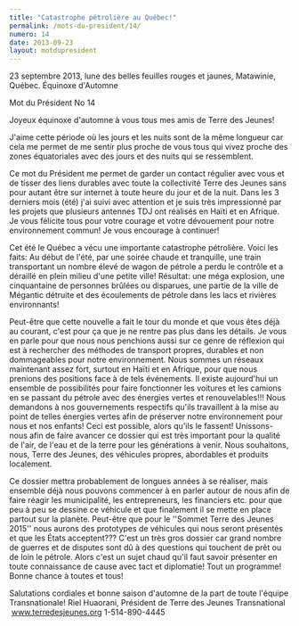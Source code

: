 ```yaml
---
title: "Catastrophe pétrolière au Québec!"
permalink: /mots-du-president/14/
numero: 14
date: 2013-09-23
layout: motdupresident
---
```

23 septembre 2013, lune des belles feuilles rouges et jaunes, Matawinie, Québec.
Équinoxe d'Automne

Mot du Président No 14

Joyeux équinoxe d'automne à vous tous mes amis de Terre des Jeunes!

J'aime cette période où les jours et les nuits sont de la même longueur car cela me permet de me sentir plus proche de vous tous qui vivez proche des zones équatoriales avec des jours et des nuits qui se ressemblent.

Ce mot du Président me permet de garder un contact régulier avec vous et de tisser des liens durables avec toute la collectivité Terre des Jeunes sans pour autant être sur internet à toute heure du jour et de la nuit. Dans les 3 derniers mois (été) j'ai suivi avec attention et je suis très impressionné par les projets que plusieurs antennes TDJ ont réalisés en Haïti et en Afrique. Je vous félicite tous pour votre courage et votre dévouement pour notre environnement commun! Je vous encourage à continuer!

Cet été le Québec a vécu une importante catastrophe pétrolière. Voici les faits: Au début de l'été, par une soirée chaude et tranquille, une train transportant un nombre élevé de wagon de pétrole a perdu le contrôle et a déraillé en plein milieu d'une petite ville! Résultat: une méga explosion, une cinquantaine de personnes brûlées ou disparues, une partie de la ville de Mégantic détruite et des écoulements de pétrole dans les lacs et rivières environnants!

Peut-être que cette nouvelle a fait le tour du monde et que vous êtes déjà au courant, c'est pour ça que je ne rentre pas plus dans les détails. Je vous en parle pour que nous nous penchions aussi sur ce genre de réflexion qui est à rechercher des méthodes de transport propres, durables et non dommageables pour notre environnement. Nous sommes un réseaux maintenant assez fort, surtout en Haïti et en Afrique, pour que nous prenions des positions face à de tels événements. Il existe aujourd'hui un ensemble de possibilités pour faire fonctionner les voitures et les camions en se passant du pétrole avec des énergies vertes et renouvelables!!! Nous demandons à nos gouvernements respectifs qu'ils travaillent à la mise au point de telles énergies vertes afin de préserver notre environnement pour nous et nos enfants! Ceci est possible, alors qu'ils le fassent! Unissons-nous afin de faire avancer ce dossier qui est très important pour la qualité de l'air, de l'eau et de la terre pour les générations à venir. Nous souhaitons, nous, Terre des Jeunes, des véhicules propres, abordables et produits localement.

Ce dossier mettra probablement de longues années à se réaliser, mais ensemble déjà nous pouvons commencer à en parler autour de nous afin de faire réagir les municipalité, les entrepreneurs, les financiers etc. pour que peu à peu se dessine ce véhicule et que finalement il se mette en place partout sur la planète. Peut-être que pour le ''Sommet Terre des Jeunes 2015'' nous aurons des prototypes de véhicules qui nous seront présentés et que les États acceptent??? C'est un très gros dossier car grand nombre de guerres et de disputes sont dû à des questions qui touchent de prêt ou de loin le pétrole. Alors c'est un sujet chaud qu'il faut savoir présenter en toute connaissance de cause avec tact et diplomatie! Tout un programme!  Bonne chance à toutes et tous!

Salutations cordiales et bonne saison d'automne de la part de toute l'équipe Transnationale!
Riel Huaorani, Président de Terre des Jeunes Transnational  www.terredesjeunes.org
1-514-890-4445
